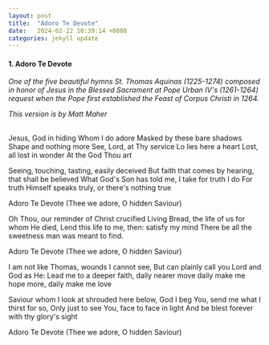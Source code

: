 ```yaml
---
layout: post
title:  "Adoro Te Devote"
date:   2024-02-22 10:39:14 +0800
categories: jekyll update
---
```


#### 1. Adoro Te Devote

*One of the five beautiful hymns St. Thomas Aquinas (1225-1274) composed in honor of Jesus in the Blessed Sacrament at Pope Urban IV's (1261-1264) request when the Pope first established the Feast of Corpus Christi in 1264.*

*This version is by Matt Maher*

<br>
Jesus, God in hiding
Whom I do adore
Masked by these bare shadows
Shape and nothing more
See, Lord, at Thy service
Lo lies here a heart
Lost, all lost in wonder
At the God Thou art

Seeing, touching, tasting, easily deceived
But faith that comes by hearing,
that shall be believed
What God's Son has told me, 
I take for truth I do
For truth Himself speaks truly,
or there's nothing true

Adoro Te Devote 
(Thee we adore, O hidden Saviour)

Oh Thou, our reminder of Christ crucified
Living Bread, the life of us 
for whom He died,
Lend this life to me, then:
satisfy my mind
There be all the sweetness 
man was meant to find.

Adoro Te Devote 
(Thee we adore, O hidden Saviour)

I am not like Thomas,
wounds I cannot see,
But can plainly call you Lord and God as He: 
Lead me to a deeper faith,
daily nearer move 
daily make me hope more, 
daily make me love

Saviour whom I look at 
shrouded here below, 
God I beg You, send me
what I thirst for so, 
Only just to see You, 
face to face in light
And be blest forever with thy glory's sight

Adoro Te Devote 
(Thee we adore, O hidden Saviour)

